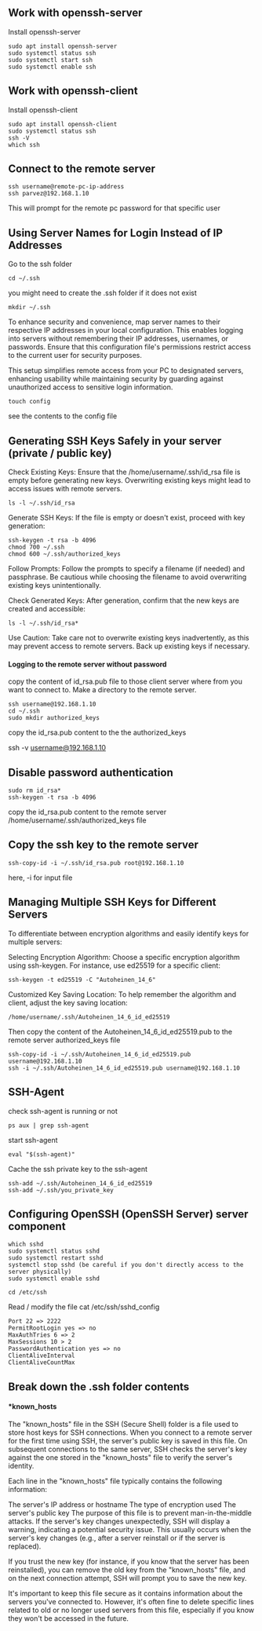 ## Work with openssh-server

Install openssh-server

    sudo apt install openssh-server
    sudo systemctl status ssh
    sudo systemctl start ssh
    sudo systemctl enable ssh

## Work with openssh-client

Install openssh-client

    sudo apt install openssh-client
    sudo systemctl status ssh
    ssh -V
    which ssh

## Connect to the remote server

    ssh username@remote-pc-ip-address
    ssh parvez@192.168.1.10

This will prompt for the remote pc password for that specific user

## Using Server Names for Login Instead of IP Addresses

Go to the ssh folder

    cd ~/.ssh

you might need to create the .ssh folder if it does not exist

    mkdir ~/.ssh

To enhance security and convenience, map server names to their respective IP addresses in your local configuration. This enables logging into servers without remembering their IP addresses, usernames, or passwords. Ensure that this configuration file's permissions restrict access to the current user for security purposes.

This setup simplifies remote access from your PC to designated servers, enhancing usability while maintaining security by guarding against unauthorized access to sensitive login information.

    touch config

see the contents to the config file

## Generating SSH Keys Safely in your server (private / public key)

Check Existing Keys: Ensure that the /home/username/.ssh/id_rsa file is empty before generating new keys. Overwriting existing keys might lead to access issues with remote servers.

    ls -l ~/.ssh/id_rsa

Generate SSH Keys: If the file is empty or doesn't exist, proceed with key generation:

    ssh-keygen -t rsa -b 4096
    chmod 700 ~/.ssh
    chmod 600 ~/.ssh/authorized_keys

Follow Prompts: Follow the prompts to specify a filename (if needed) and passphrase. Be cautious while choosing the filename to avoid overwriting existing keys unintentionally.

Check Generated Keys: After generation, confirm that the new keys are created and accessible:

    ls -l ~/.ssh/id_rsa*

Use Caution: Take care not to overwrite existing keys inadvertently, as this may prevent access to remote servers. Back up existing keys if necessary.

#### Logging to the remote server without password

copy the content of id_rsa.pub file to those client server where from you want to connect to. Make a directory to the remote server.

    ssh username@192.168.1.10
    cd ~/.ssh
    sudo mkdir authorized_keys

copy the id_rsa.pub content to the the authorized_keys

ssh -v username@192.168.1.10

## Disable password authentication

    sudo rm id_rsa*
    ssh-keygen -t rsa -b 4096

copy the id_rsa.pub content to the remote server /home/username/.ssh/authorized_keys file

## Copy the ssh key to the remote server

    ssh-copy-id -i ~/.ssh/id_rsa.pub root@192.168.1.10

here, -i for input file

## Managing Multiple SSH Keys for Different Servers

To differentiate between encryption algorithms and easily identify keys for multiple servers:

Selecting Encryption Algorithm: Choose a specific encryption algorithm using ssh-keygen. For instance, use ed25519 for a specific client:

    ssh-keygen -t ed25519 -C "Autoheinen_14_6"

Customized Key Saving Location: To help remember the algorithm and client, adjust the key saving location:

    /home/username/.ssh/Autoheinen_14_6_id_ed25519

Then copy the content of the Autoheinen_14_6_id_ed25519.pub to the remote server authorized_keys file

    ssh-copy-id -i ~/.ssh/Autoheinen_14_6_id_ed25519.pub username@192.168.1.10
    ssh -i ~/.ssh/Autoheinen_14_6_id_ed25519.pub username@192.168.1.10

## SSH-Agent

check ssh-agent is running or not

    ps aux | grep ssh-agent

start ssh-agent

    eval "$(ssh-agent)"

Cache the ssh private key to the ssh-agent

    ssh-add ~/.ssh/Autoheinen_14_6_id_ed25519
    ssh-add ~/.ssh/you_private_key

## Configuring OpenSSH (OpenSSH Server) server component

    which sshd
    sudo systemctl status sshd
    sudo systemctl restart sshd
    systemctl stop sshd (be careful if you don't directly access to the server physically)
    sudo systemctl enable sshd

    cd /etc/ssh

Read / modify the file cat /etc/ssh/sshd_config

    Port 22 => 2222
    PermitRootLogin yes => no
    MaxAuthTries 6 => 2
    MaxSessions 10 > 2
    PasswordAuthentication yes => no
    ClientAliveInterval
    ClientAliveCountMax

## Break down the .ssh folder contents

#### *known_hosts
The "known_hosts" file in the SSH (Secure Shell) folder is a file used to store host keys for SSH connections. When you connect to a remote server for the first time using SSH, the server's public key is saved in this file. On subsequent connections to the same server, SSH checks the server's key against the one stored in the "known_hosts" file to verify the server's identity.

Each line in the "known_hosts" file typically contains the following information:

The server's IP address or hostname
The type of encryption used
The server's public key
The purpose of this file is to prevent man-in-the-middle attacks. If the server's key changes unexpectedly, SSH will display a warning, indicating a potential security issue. This usually occurs when the server's key changes (e.g., after a server reinstall or if the server is replaced).

If you trust the new key (for instance, if you know that the server has been reinstalled), you can remove the old key from the "known_hosts" file, and on the next connection attempt, SSH will prompt you to save the new key.

It's important to keep this file secure as it contains information about the servers you've connected to. However, it's often fine to delete specific lines related to old or no longer used servers from this file, especially if you know they won't be accessed in the future.